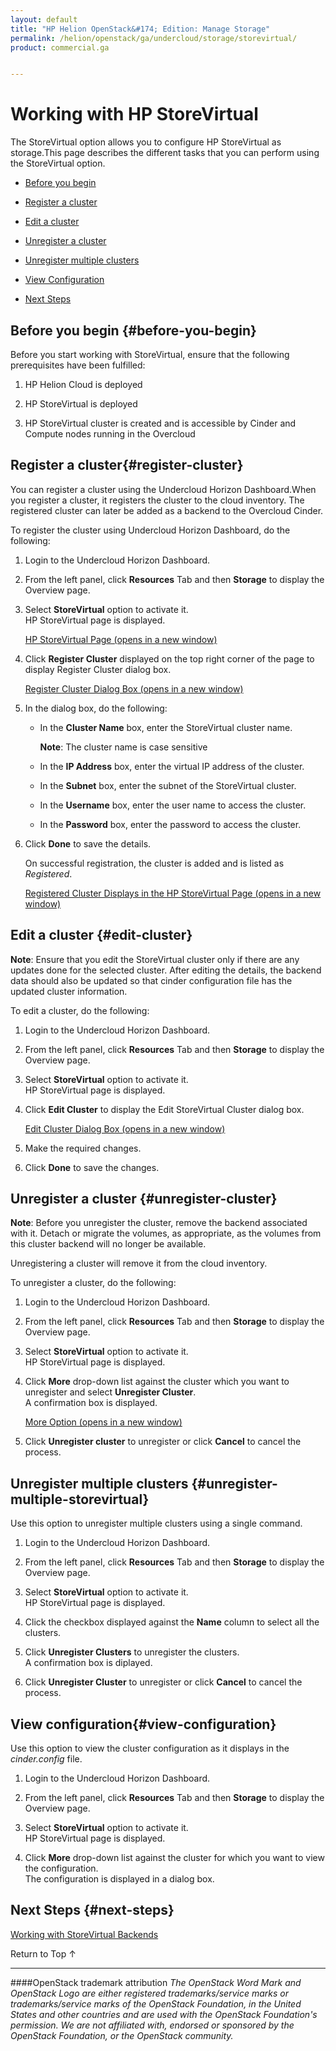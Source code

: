 ```yaml
---
layout: default
title: "HP Helion OpenStack&#174; Edition: Manage Storage"
permalink: /helion/openstack/ga/undercloud/storage/storevirtual/
product: commercial.ga


---
```

<!--UNDER REVISION-->


<script>

function PageRefresh {
onLoad="window.refresh"
}

PageRefresh();

</script>

<!---
<p style="font-size: small;"> <a href="/helion/openstack/install-beta/kvm/">&#9664; PREV</a> | <a href="/helion/openstack/install-beta-overview/">&#9650; UP</a> | <a href="/helion/openstack/install-beta/esx/">NEXT &#9654;</a> </p>-->


# Working with HP StoreVirtual 

The StoreVirtual option allows you to configure HP StoreVirtual as storage.This page describes the different tasks that you can perform using the StoreVirtual option.

<!---Configuration of HP StoreServ/3PAR as Cinder backend using Sirius service involves the following steps:-->

* [Before you begin](#before-you-begin)

* [Register a cluster](#register-cluster)

* [Edit a cluster](#edit-cluster)
	
* [Unregister a cluster](#unregister-cluster) 
    
* [Unregister multiple clusters](#unregister-multiple-clusters) 

* [View Configuration](#view-configuration)

* [Next Steps](#next-steps)


<!---Configuration of HP StoreServ/3PAR as Cinder backend using Sirius service involves the following steps:-->


## Before you begin {#before-you-begin}

Before you start working with StoreVirtual, ensure that the following prerequisites have been fulfilled:

1. HP Helion Cloud is deployed

2. HP StoreVirtual is deployed

3. HP StoreVirtual cluster is created and is accessible by Cinder and Compute nodes running in the Overcloud


## Register a cluster{#register-cluster}
	
You can register a cluster using the Undercloud Horizon Dashboard.When you register a cluster, it registers the cluster to the cloud inventory. The registered cluster can later be added as a backend to the Overcloud Cinder.

<!---You can register a cluster by either using the Undercloud Horizon Dashboard or Sirius client. (Refer [User manual for Sirius client](/helion/openstack/ga/sirius-cli/)).-->

To register the cluster using Undercloud Horizon Dashboard, do the following:

1. Login to the Undercloud Horizon Dashboard.

2. From the left panel, click **Resources** Tab and then **Storage** to display the Overview page.

3. Select **StoreVirtual** option to activate it.<br> HP StoreVirtual page is displayed.</br>

	<a href="javascript:window.open('/content/documentation/media/undercloud-storevirtual-register.png','_blank','toolbar=no,menubar=no,resizable=yes,scrollbars=yes')">HP StoreVirtual Page (opens in a new window)</a>

4. Click **Register Cluster** displayed on the top right corner of the page to display Register Cluster dialog box.

	<a href="javascript:window.open('/content/documentation/media/undercloud-storevirtual-register-page.png','_blank','toolbar=no,menubar=no,resizable=yes,scrollbars=yes')">Register Cluster Dialog Box (opens in a new window)</a>

5. In the dialog box, do the following:

   * In the **Cluster Name** box, enter the StoreVirtual cluster name.

		**Note**: The cluster name is case sensitive
   
   * In the **IP Address** box, enter the virtual IP address of the cluster.
   
   * In the **Subnet** box, enter the subnet of the StoreVirtual cluster.
   
   * In the **Username** box, enter the user name to access the cluster.
   
   * In the **Password** box, enter the password to access the cluster.
   
 	 <!--- * In the **Port** box, enter the port number for the SSH access or select the default value. The Port by default is *16022*.-->
   
6. Click **Done** to save the details. 

    On successful registration, the cluster is added and is listed as *Registered*.

	<a href="javascript:window.open('/content/documentation/media/undercloud-storevirtual-registered-cluster.png','_blank','toolbar=no,menubar=no,resizable=yes,scrollbars=yes')">Registered Cluster Displays in the HP StoreVirtual Page (opens in a new window)</a>


## Edit a cluster {#edit-cluster}

**Note**: Ensure that you edit the StoreVirtual cluster only if there are any updates done <!--through the CMC or the CLIQ -->for the selected cluster. After editing the details, the backend data should also be updated so that cinder configuration file has the updated cluster information.

To edit a cluster, do the following:

1. Login to the Undercloud Horizon Dashboard.

2. From the left panel, click **Resources** Tab and then **Storage** to display the Overview page.

3. Select **StoreVirtual** option to activate it.<br> HP StoreVirtual page is displayed.</br>

4. Click **Edit Cluster** to display the Edit StoreVirtual Cluster dialog box.
 
 	<a href="javascript:window.open('/content/documentation/media/undercloud-storevirtual-edit-cluster.png','_blank','toolbar=no,menubar=no,resizable=yes,scrollbars=yes')">Edit Cluster Dialog Box (opens in a new window)</a>

5. Make the required changes.

6. Click **Done** to save the changes.   


## Unregister a cluster {#unregister-cluster}


**Note**: Before you unregister the cluster, remove the backend associated with it. Detach or migrate the volumes, as appropriate, as the volumes from this cluster backend will no longer be available.


Unregistering a cluster will remove it from the cloud inventory.

To unregister a cluster, do the following:

1. Login to the Undercloud Horizon Dashboard.

2. From the left panel, click **Resources** Tab and then **Storage** to display the Overview page.

3. Select **StoreVirtual** option to activate it.<br> HP StoreVirtual page is displayed.</br>

4. Click **More** drop-down list against the cluster which you want to unregister and select **Unregister Cluster**.<br> A confirmation box is displayed.</br>

	<a href="javascript:window.open('/content/documentation/media/undercloud-storevirtual-more-options.png','_blank','toolbar=no,menubar=no,resizable=yes,scrollbars=yes')">More Option (opens in a new window)</a>

5. Click **Unregister cluster** to unregister or click **Cancel** to cancel the process. 


## Unregister multiple clusters {#unregister-multiple-storevirtual}

Use this option to unregister multiple clusters using a single command.

1. Login to the Undercloud Horizon Dashboard.

2. From the left panel, click **Resources** Tab and then **Storage** to display the Overview page.

3. Select **StoreVirtual** option to activate it.<br> HP StoreVirtual page is displayed.</br>

4. Click the checkbox displayed against the **Name** column to select all the clusters. 

5. Click **Unregister Clusters** to unregister the clusters.<br>A confirmation box is diplayed.</br>

5. Click **Unregister Cluster** to unregister or click **Cancel** to cancel the process. 

 
## View configuration{#view-configuration}

Use this option to view the cluster configuration as it displays in the *cinder.config* file.

1. Login to the Undercloud Horizon Dashboard.

2. From the left panel, click **Resources** Tab and then **Storage** to display the Overview page.

3. Select **StoreVirtual** option to activate it.<br> HP StoreVirtual page is displayed.</br>

4. Click **More** drop-down list against the cluster for which you want to view the configuration.<br> The configuration is displayed in a dialog box.</br>


## Next Steps {#next-steps}

[Working with StoreVirtual Backends](/helion/openstack/ga/undercloud/storage/storevirtual/)

<a href="#top" style="padding:14px 0px 14px 0px; text-decoration: none;"> Return to Top &#8593; </a>


----
####OpenStack trademark attribution
*The OpenStack Word Mark and OpenStack Logo are either registered trademarks/service marks or trademarks/service marks of the OpenStack Foundation, in the United States and other countries and are used with the OpenStack Foundation's permission. We are not affiliated with, endorsed or sponsored by the OpenStack Foundation, or the OpenStack community.*
